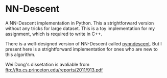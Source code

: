 # NN-Descent
A NN-Descent implementation in Python. This a strightforward version without any tricks for large dataset.
This is a toy implementation for my assignment, which is required to write in C++. 

There is a well-designed version of NN-Descent called [pynndescent](https://github.com/lmcinnes/pynndescent). But I present here is a strightforward implementation for ones who are new to this algorithm. 

Wei Dong's dissetation is avaliable from ftp://ftp.cs.princeton.edu/reports/2011/913.pdf

